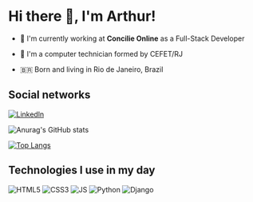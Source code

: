 # Hi there 👋, I'm Arthur!

- 💼 I'm currently working at **Concilie Online** as a Full-Stack Developer

- 📝 I'm a computer technician formed by CEFET/RJ

- 🇧🇷 Born and living in Rio de Janeiro, Brazil

## Social networks

[![Linkedln](https://img.shields.io/badge/LinkedIn-0077B5?style=for-the-badge&logo=linkedin&logoColor=white)](https://www.linkedin.com/in/arthur-oliveira-monteiro/)
 
 ![Anurag's GitHub stats](https://github-readme-stats.vercel.app/api?username=Th-uro&show_icons=true&theme=radical)
 
 [![Top Langs](https://github-readme-stats.vercel.app/api/top-langs/?username=Th-uro&hide_progress=true)](https://github.com/anuraghazra/github-readme-stats)

## Technologies I use in my day

![HTML5](https://img.shields.io/badge/HTML5-E34F26?style=for-the-badge&logo=html5&logoColor=white)
![CSS3](https://img.shields.io/badge/CSS3-1572B6?style=for-the-badge&logo=css3&logoColor=white)
![JS](https://img.shields.io/badge/JavaScript-F7DF1E?style=for-the-badge&logo=javascript&logoColor=black)
![Python](https://img.shields.io/badge/Python-3776AB?style=for-the-badge&logo=python&logoColor=white)
![Django](https://img.shields.io/badge/Django-092E20?style=for-the-badge&logo=django&logoColor=white)


<!--

![TS](https://img.shields.io/badge/TypeScript-007ACC?style=for-the-badge&logo=typescript&logoColor=white)

![REACT](https://img.shields.io/badge/React-20232A?style=for-the-badge&logo=react&logoColor=61DAFB)

-->
